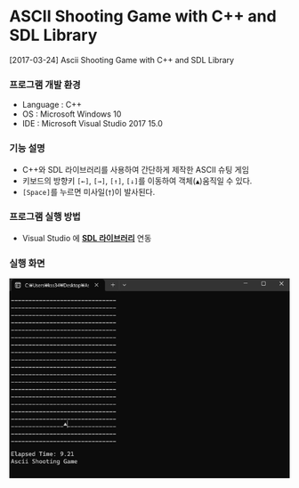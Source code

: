 # ASCII Shooting Game with C++ and SDL Library
[2017-03-24] Ascii Shooting Game with C++ and SDL Library

### 프로그램 개발 환경
- Language : C++
- OS : Microsoft Windows 10
- IDE : Microsoft Visual Studio 2017 15.0

### 기능 설명
- C++와 SDL 라이브러리를 사용하여 간단하게 제작한 ASCII 슈팅 게임
- 키보드의 방향키 `[←]`, `[→]`, `[↑]`, `[↓]`를 이동하여 객체(`▲`)움직일 수 있다.
- `[Space]`를 누르면 미사일(`†`)이 발사된다.

### 프로그램 실행 방법
- Visual Studio 에 **[SDL 라이브러리](https://github.com/libsdl-org/SDL/releases)** 연동

### 실행 화면

![실행 화면](picture2.gif)
